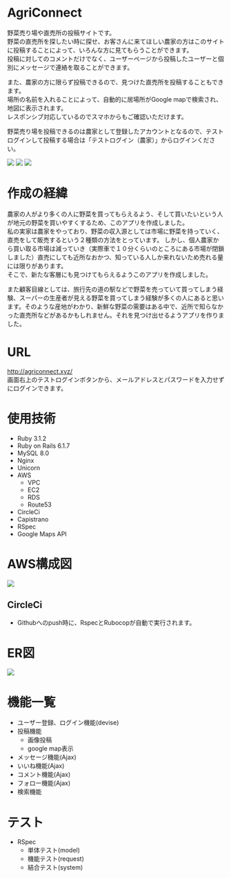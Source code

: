 # AgriConnect
 野菜売り場や直売所の投稿サイトです。<br>
 野菜の直売所を探したい時に探せ、お客さんに来てほしい農家の方はこのサイトに投稿することによって、いろんな方に見てもらうことができます。<br>
 投稿に対してのコメントだけでなく、ユーザーページから投稿したユーザーと個別にメッセージで連絡を取ることができます。
 
 また、農家の方に限らず投稿できるので、見つけた直売所を投稿することもできます。<br>
 場所の名前を入れることによって、自動的に居場所がGoogle mapで検索され、地図に表示されます。<br>
 レスポンシブ対応しているのでスマホからもご確認いただけます。
 
野菜売り場を投稿できるのは農家として登録したアカウントとなるので、テストログインして投稿する場合は「テストログイン（農家）」からログインください。

 <img src= "https://user-images.githubusercontent.com/100943868/226512813-8c68af0c-0ef5-4488-95dc-4a1789acfcf1.png">
 <img src= "https://user-images.githubusercontent.com/100943868/226512996-2cdb190a-2fab-4552-a9ca-4de68afad0f5.png">
 <img src= "https://user-images.githubusercontent.com/100943868/222951804-d7f958a2-5790-4226-8c2e-9171e24a1e5d.png">

# 作成の経緯
農家の人がより多くの人に野菜を買ってもらえるよう、そして買いたいという人が地元の野菜を買いやすくするため、このアプリを作成しました。<br>
私の実家は農家をやっており、野菜の収入源としては市場に野菜を持っていく、直売をして販売するという２種類の方法をとっています。
しかし、個人農家から買い取る市場は減っていき（実際車で１０分くらいのところにある市場が閉鎖しました）直売にしても近所なおかつ、知っている人しか来れないため売れる量には限りがあります。<br>
そこで、新たな客層にも見つけてもらえるようこのアプリを作成しました。<br>

また顧客目線としては、旅行先の道の駅などで野菜を売っていて買ってしまう経験、スーパーの生産者が見える野菜を買ってしまう経験が多くの人にあると思います。そのような産地がわかり、新鮮な野菜の需要はある中で、近所で知らなかった直売所などがあるかもしれません。それを見つけ出せるようアプリを作りました。
  
  

# URL
http://agriconnect.xyz/ <br>
画面右上のテストログインボタンから、メールアドレスとパスワードを入力せずにログインできます。

# 使用技術
- Ruby 3.1.2
- Ruby on Rails 6.1.7
- MySQL 8.0
- Nginx
- Unicorn
- AWS
  - VPC
  - EC2
  - RDS
  - Route53
- CircleCi
- Capistrano
- RSpec
- Google Maps API

# AWS構成図
<img src="https://user-images.githubusercontent.com/100943868/222156545-06eda726-21fb-4b01-9ed7-8ebcd29b0860.png">

## CircleCi
- Githubへのpush時に、RspecとRubocopが自動で実行されます。

# ER図
<img src="https://user-images.githubusercontent.com/100943868/225305440-74b7f463-b27f-4bbb-8c58-b76c207cdd0d.png">

# 機能一覧
- ユーザー登録、ログイン機能(devise)
- 投稿機能
  - 画像投稿
  - google map表示
- メッセージ機能(Ajax)  
- いいね機能(Ajax)
- コメント機能(Ajax)
- フォロー機能(Ajax)
- 検索機能

# テスト
- RSpec
  - 単体テスト(model)
  - 機能テスト(request)
  - 結合テスト(system)
